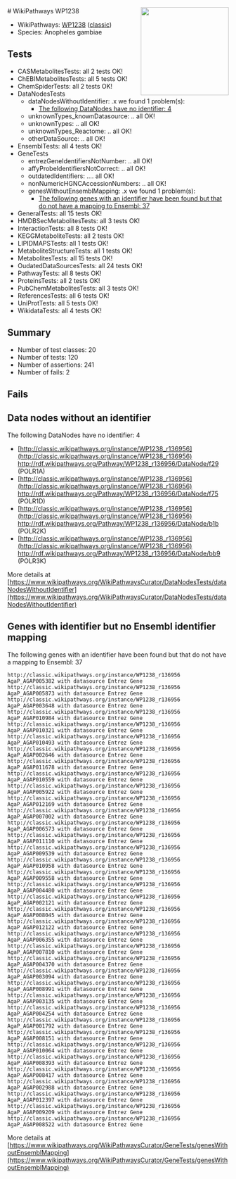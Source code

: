 <img style="float: right; width: 200px" src="https://upload.wikimedia.org/wikipedia/commons/thumb/8/83/Wplogo_with_text_500.png/640px-Wplogo_with_text_500.png" />
# WikiPathways WP1238

* WikiPathways: [WP1238](https://wikipathways.org/pathways/WP1238) ([classic](https://classic.wikipathways.org/instance/WP1238))
* Species: Anopheles gambiae
## Tests
* CASMetabolitesTests: all 2 tests OK!
* ChEBIMetabolitesTests: all 5 tests OK!
* ChemSpiderTests: all 2 tests OK!
* DataNodesTests
    * dataNodesWithoutIdentifier: .x we found 1 problem(s):
        * [The following DataNodes have no identifier: 4](#d2d32fa3)
    * unknownTypes_knownDatasource: .. all OK!
    * unknownTypes: .. all OK!
    * unknownTypes_Reactome: .. all OK!
    * otherDataSource: .. all OK!
* EnsemblTests: all 4 tests OK!
* GeneTests
    * entrezGeneIdentifiersNotNumber: .. all OK!
    * affyProbeIdentifiersNotCorrect: .. all OK!
    * outdatedIdentifiers: .... all OK!
    * nonNumericHGNCAccessionNumbers: .. all OK!
    * genesWithoutEnsemblMapping: .x we found 1 problem(s):
        * [The following genes with an identifier have been found but that do not have a mapping to Ensembl: 37](#c4e54352)
* GeneralTests: all 15 tests OK!
* HMDBSecMetabolitesTests: all 3 tests OK!
* InteractionTests: all 8 tests OK!
* KEGGMetaboliteTests: all 2 tests OK!
* LIPIDMAPSTests: all 1 tests OK!
* MetaboliteStructureTests: all 1 tests OK!
* MetabolitesTests: all 15 tests OK!
* OudatedDataSourcesTests: all 24 tests OK!
* PathwayTests: all 8 tests OK!
* ProteinsTests: all 2 tests OK!
* PubChemMetabolitesTests: all 3 tests OK!
* ReferencesTests: all 6 tests OK!
* UniProtTests: all 5 tests OK!
* WikidataTests: all 4 tests OK!


## Summary

* Number of test classes: 20
* Number of tests: 120
* Number of assertions: 241
* Number of fails: 2

## Fails

<a name="d2d32fa3" />

## Data nodes without an identifier

The following DataNodes have no identifier: 4

* [http://classic.wikipathways.org/instance/WP1238_r136956](http://classic.wikipathways.org/instance/WP1238_r136956) http://rdf.wikipathways.org/Pathway/WP1238_r136956/DataNode/f29 (POLR1A)
* [http://classic.wikipathways.org/instance/WP1238_r136956](http://classic.wikipathways.org/instance/WP1238_r136956) http://rdf.wikipathways.org/Pathway/WP1238_r136956/DataNode/f75 (POLR1D)
* [http://classic.wikipathways.org/instance/WP1238_r136956](http://classic.wikipathways.org/instance/WP1238_r136956) http://rdf.wikipathways.org/Pathway/WP1238_r136956/DataNode/b1b (POLR2K)
* [http://classic.wikipathways.org/instance/WP1238_r136956](http://classic.wikipathways.org/instance/WP1238_r136956) http://rdf.wikipathways.org/Pathway/WP1238_r136956/DataNode/bb9 (POLR3K)


More details at [https://www.wikipathways.org/WikiPathwaysCurator/DataNodesTests/dataNodesWithoutIdentifier](https://www.wikipathways.org/WikiPathwaysCurator/DataNodesTests/dataNodesWithoutIdentifier)

<a name="c4e54352" />

## Genes with identifier but no Ensembl identifier mapping

The following genes with an identifier have been found but that do not have a mapping to Ensembl: 37
```
http://classic.wikipathways.org/instance/WP1238_r136956 AgaP_AGAP005382 with datasource Entrez Gene
http://classic.wikipathways.org/instance/WP1238_r136956 AgaP_AGAP005873 with datasource Entrez Gene
http://classic.wikipathways.org/instance/WP1238_r136956 AgaP_AGAP003648 with datasource Entrez Gene
http://classic.wikipathways.org/instance/WP1238_r136956 AgaP_AGAP010984 with datasource Entrez Gene
http://classic.wikipathways.org/instance/WP1238_r136956 AgaP_AGAP010321 with datasource Entrez Gene
http://classic.wikipathways.org/instance/WP1238_r136956 AgaP_AGAP010493 with datasource Entrez Gene
http://classic.wikipathways.org/instance/WP1238_r136956 AgaP_AGAP002646 with datasource Entrez Gene
http://classic.wikipathways.org/instance/WP1238_r136956 AgaP_AGAP011678 with datasource Entrez Gene
http://classic.wikipathways.org/instance/WP1238_r136956 AgaP_AGAP010559 with datasource Entrez Gene
http://classic.wikipathways.org/instance/WP1238_r136956 AgaP_AGAP005922 with datasource Entrez Gene
http://classic.wikipathways.org/instance/WP1238_r136956 AgaP_AGAP012169 with datasource Entrez Gene
http://classic.wikipathways.org/instance/WP1238_r136956 AgaP_AGAP007002 with datasource Entrez Gene
http://classic.wikipathways.org/instance/WP1238_r136956 AgaP_AGAP006573 with datasource Entrez Gene
http://classic.wikipathways.org/instance/WP1238_r136956 AgaP_AGAP011110 with datasource Entrez Gene
http://classic.wikipathways.org/instance/WP1238_r136956 AgaP_AGAP009539 with datasource Entrez Gene
http://classic.wikipathways.org/instance/WP1238_r136956 AgaP_AGAP010958 with datasource Entrez Gene
http://classic.wikipathways.org/instance/WP1238_r136956 AgaP_AGAP009558 with datasource Entrez Gene
http://classic.wikipathways.org/instance/WP1238_r136956 AgaP_AGAP004480 with datasource Entrez Gene
http://classic.wikipathways.org/instance/WP1238_r136956 AgaP_AGAP002121 with datasource Entrez Gene
http://classic.wikipathways.org/instance/WP1238_r136956 AgaP_AGAP008045 with datasource Entrez Gene
http://classic.wikipathways.org/instance/WP1238_r136956 AgaP_AGAP012122 with datasource Entrez Gene
http://classic.wikipathways.org/instance/WP1238_r136956 AgaP_AGAP006355 with datasource Entrez Gene
http://classic.wikipathways.org/instance/WP1238_r136956 AgaP_AGAP007810 with datasource Entrez Gene
http://classic.wikipathways.org/instance/WP1238_r136956 AgaP_AGAP004370 with datasource Entrez Gene
http://classic.wikipathways.org/instance/WP1238_r136956 AgaP_AGAP003094 with datasource Entrez Gene
http://classic.wikipathways.org/instance/WP1238_r136956 AgaP_AGAP008991 with datasource Entrez Gene
http://classic.wikipathways.org/instance/WP1238_r136956 AgaP_AGAP003135 with datasource Entrez Gene
http://classic.wikipathways.org/instance/WP1238_r136956 AgaP_AGAP004254 with datasource Entrez Gene
http://classic.wikipathways.org/instance/WP1238_r136956 AgaP_AGAP001792 with datasource Entrez Gene
http://classic.wikipathways.org/instance/WP1238_r136956 AgaP_AGAP008151 with datasource Entrez Gene
http://classic.wikipathways.org/instance/WP1238_r136956 AgaP_AGAP010064 with datasource Entrez Gene
http://classic.wikipathways.org/instance/WP1238_r136956 AgaP_AGAP008393 with datasource Entrez Gene
http://classic.wikipathways.org/instance/WP1238_r136956 AgaP_AGAP008417 with datasource Entrez Gene
http://classic.wikipathways.org/instance/WP1238_r136956 AgaP_AGAP002988 with datasource Entrez Gene
http://classic.wikipathways.org/instance/WP1238_r136956 AgaP_AGAP012397 with datasource Entrez Gene
http://classic.wikipathways.org/instance/WP1238_r136956 AgaP_AGAP009209 with datasource Entrez Gene
http://classic.wikipathways.org/instance/WP1238_r136956 AgaP_AGAP008522 with datasource Entrez Gene
```

More details at [https://www.wikipathways.org/WikiPathwaysCurator/GeneTests/genesWithoutEnsemblMapping](https://www.wikipathways.org/WikiPathwaysCurator/GeneTests/genesWithoutEnsemblMapping)

